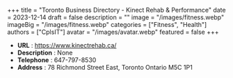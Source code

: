 +++
title = "Toronto Business Directory - Kinect Rehab & Performance"
date = 2023-12-14
draft = false
description = ""
image = "/images/fitness.webp"
imageBig = "/images/fitness.webp"
categories = ["Fitness", "Health"]
authors = ["CplsIT"]
avatar = "/images/avatar.webp"
featured = false
+++


* **URL** :  https://www.kinectrehab.ca/
* **Description** : None
* **Telephone** : 647-797-8530
* **Address** : 78 Richmond Street East, Toronto Ontario M5C 1P1